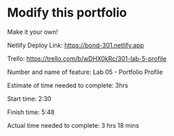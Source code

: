 # Modify this portfolio

Make it your own! 

Netlify Deploy Link: https://bond-301.netlify.app 

Trello: https://trello.com/b/wDHX0kRc/301-lab-5-profile 



Number and name of feature: Lab 05 - Portfolio Profile

Estimate of time needed to complete: 3hrs

Start time: 2:30

Finish time: 5:48

Actual time needed to complete: 3 hrs 18 mins